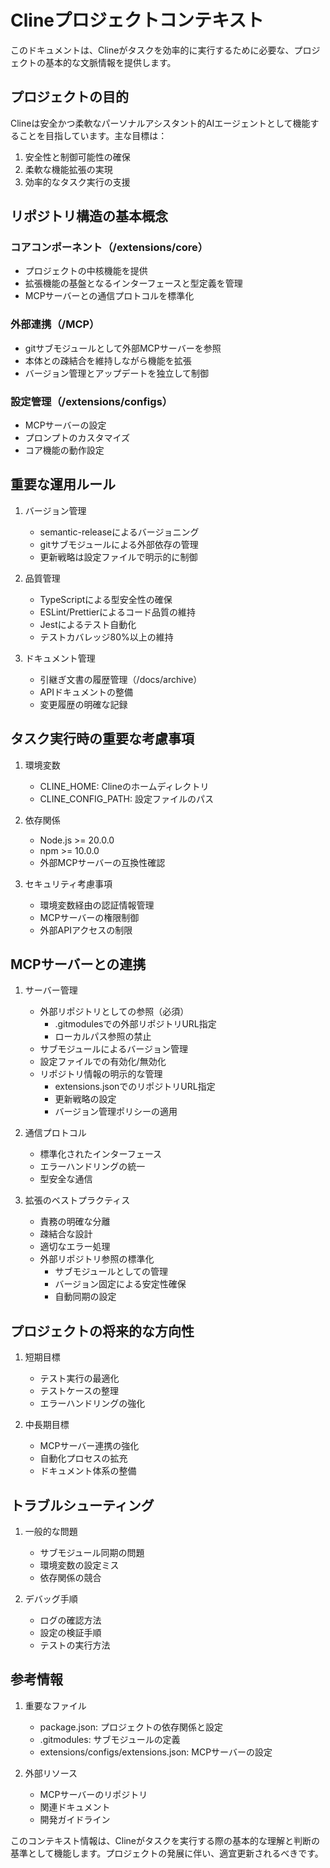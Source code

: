 # Clineプロジェクトコンテキスト

このドキュメントは、Clineがタスクを効率的に実行するために必要な、プロジェクトの基本的な文脈情報を提供します。

## プロジェクトの目的

Clineは安全かつ柔軟なパーソナルアシスタント的AIエージェントとして機能することを目指しています。主な目標は：

1. 安全性と制御可能性の確保
2. 柔軟な機能拡張の実現
3. 効率的なタスク実行の支援

## リポジトリ構造の基本概念

### コアコンポーネント（/extensions/core）

- プロジェクトの中核機能を提供
- 拡張機能の基盤となるインターフェースと型定義を管理
- MCPサーバーとの通信プロトコルを標準化

### 外部連携（/MCP）

- gitサブモジュールとして外部MCPサーバーを参照
- 本体との疎結合を維持しながら機能を拡張
- バージョン管理とアップデートを独立して制御

### 設定管理（/extensions/configs）

- MCPサーバーの設定
- プロンプトのカスタマイズ
- コア機能の動作設定

## 重要な運用ルール

1. バージョン管理
   - semantic-releaseによるバージョニング
   - gitサブモジュールによる外部依存の管理
   - 更新戦略は設定ファイルで明示的に制御

2. 品質管理
   - TypeScriptによる型安全性の確保
   - ESLint/Prettierによるコード品質の維持
   - Jestによるテスト自動化
   - テストカバレッジ80%以上の維持

3. ドキュメント管理
   - 引継ぎ文書の履歴管理（/docs/archive）
   - APIドキュメントの整備
   - 変更履歴の明確な記録

## タスク実行時の重要な考慮事項

1. 環境変数
   - CLINE_HOME: Clineのホームディレクトリ
   - CLINE_CONFIG_PATH: 設定ファイルのパス

2. 依存関係
   - Node.js >= 20.0.0
   - npm >= 10.0.0
   - 外部MCPサーバーの互換性確認

3. セキュリティ考慮事項
   - 環境変数経由の認証情報管理
   - MCPサーバーの権限制御
   - 外部APIアクセスの制限

## MCPサーバーとの連携

1. サーバー管理
   - 外部リポジトリとしての参照（必須）
     - .gitmodulesでの外部リポジトリURL指定
     - ローカルパス参照の禁止
   - サブモジュールによるバージョン管理
   - 設定ファイルでの有効化/無効化
   - リポジトリ情報の明示的な管理
     - extensions.jsonでのリポジトリURL指定
     - 更新戦略の設定
     - バージョン管理ポリシーの適用

2. 通信プロトコル
   - 標準化されたインターフェース
   - エラーハンドリングの統一
   - 型安全な通信

3. 拡張のベストプラクティス
   - 責務の明確な分離
   - 疎結合な設計
   - 適切なエラー処理
   - 外部リポジトリ参照の標準化
     - サブモジュールとしての管理
     - バージョン固定による安定性確保
     - 自動同期の設定

## プロジェクトの将来的な方向性

1. 短期目標
   - テスト実行の最適化
   - テストケースの整理
   - エラーハンドリングの強化

2. 中長期目標
   - MCPサーバー連携の強化
   - 自動化プロセスの拡充
   - ドキュメント体系の整備

## トラブルシューティング

1. 一般的な問題
   - サブモジュール同期の問題
   - 環境変数の設定ミス
   - 依存関係の競合

2. デバッグ手順
   - ログの確認方法
   - 設定の検証手順
   - テストの実行方法

## 参考情報

1. 重要なファイル
   - package.json: プロジェクトの依存関係と設定
   - .gitmodules: サブモジュールの定義
   - extensions/configs/extensions.json: MCPサーバーの設定

2. 外部リソース
   - MCPサーバーのリポジトリ
   - 関連ドキュメント
   - 開発ガイドライン

このコンテキスト情報は、Clineがタスクを実行する際の基本的な理解と判断の基準として機能します。プロジェクトの発展に伴い、適宜更新されるべきです。